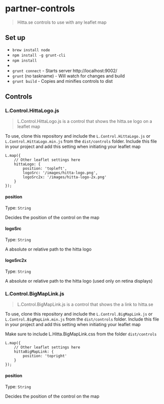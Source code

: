 partner-controls
================

> Hitta.se controls to use with any leaflet map

## Set up

* `brew install node`
* `npm install -g grunt-cli`
* `npm install`
* 
* `grunt connect` - Starts server http://localhost:9002/
* `grunt` (no taskname) - Will watch for changes and build
* `grunt build` - Copies and minifies controls to dist

## Controls

### L.Control.HittaLogo.js

> L.Control.HittaLogo.js is a control that shows the hitta.se logo on a leaflet map

To use, clone this repository and include the `L.Control.HittaLogo.js` or `L.Control.HittaLogo.min.js` from the `dist/controls` folder. Include this file in your project and add this setting when initiating your leaflet map

```
L.map({ 
    // Other leaflet settings here 
    hittaLogo: {
        position: 'topleft',
        logoSrc: '/images/hitta-logo.png',
        logoSrc2x: '/images/hitta-logo-2x.png'
    }
});
```

#### position
Type: `String`

Decides the position of the control on the map

#### logoSrc
Type: `String`

A absolute or relative path to the hitta logo

#### logoSrc2x
Type: `String`

A absolute or relative path to the hitta logo (used only on retina displays)

### L.Control.BigMapLink.js

> L.Control.BigMapLink.js is a control that shows the a link to hitta.se

To use, clone this repository and include the `L.Control.BigMapLink.js` or `L.Control.BigMapLink.min.js` from the `dist/controls` folder. Include this file in your project and add this setting when initiating your leaflet map

Make sure to include L.Hitta.BigMapLink.css from the folder `dist/controls`

```
L.map({ 
    // Other leaflet settings here 
    hittaBigMapLink: {
        position: 'topright'
    }
});
```

#### position
Type: `String`

Decides the position of the control on the map












